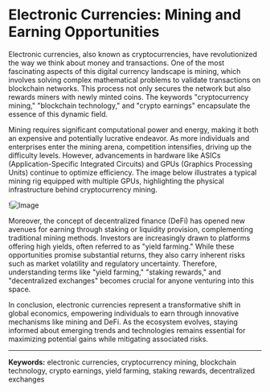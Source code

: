 # Electronic Currencies: Mining and Earning Opportunities

Electronic currencies, also known as cryptocurrencies, have revolutionized the way we think about money and transactions. One of the most fascinating aspects of this digital currency landscape is mining, which involves solving complex mathematical problems to validate transactions on blockchain networks. This process not only secures the network but also rewards miners with newly minted coins. The keywords "cryptocurrency mining," "blockchain technology," and "crypto earnings" encapsulate the essence of this dynamic field.

Mining requires significant computational power and energy, making it both an expensive and potentially lucrative endeavor. As more individuals and enterprises enter the mining arena, competition intensifies, driving up the difficulty levels. However, advancements in hardware like ASICs (Application-Specific Integrated Circuits) and GPUs (Graphics Processing Units) continue to optimize efficiency. The image below illustrates a typical mining rig equipped with multiple GPUs, highlighting the physical infrastructure behind cryptocurrency mining.

!![Image](https://github.com/user-attachments/assets/3be06921-4469-491d-bd37-5f14c53422b7)

Moreover, the concept of decentralized finance (DeFi) has opened new avenues for earning through staking or liquidity provision, complementing traditional mining methods. Investors are increasingly drawn to platforms offering high yields, often referred to as "yield farming." While these opportunities promise substantial returns, they also carry inherent risks such as market volatility and regulatory uncertainty. Therefore, understanding terms like "yield farming," "staking rewards," and "decentralized exchanges" becomes crucial for anyone venturing into this space.

In conclusion, electronic currencies represent a transformative shift in global economics, empowering individuals to earn through innovative mechanisms like mining and DeFi. As the ecosystem evolves, staying informed about emerging trends and technologies remains essential for maximizing potential gains while mitigating associated risks.

---

**Keywords:** electronic currencies, cryptocurrency mining, blockchain technology, crypto earnings, yield farming, staking rewards, decentralized exchanges